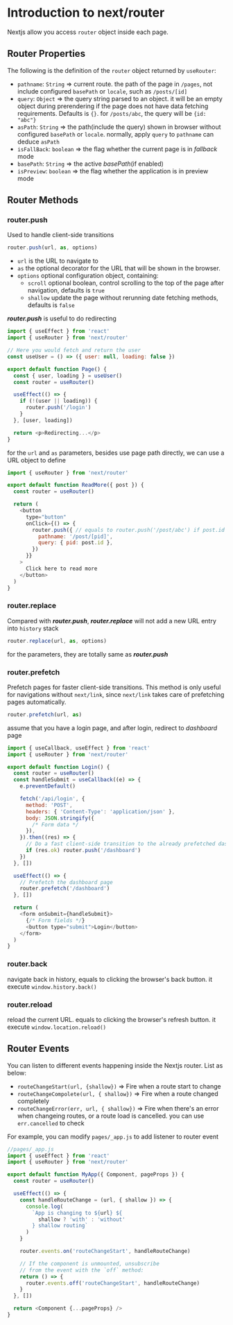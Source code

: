# Introduction to next/router

Nextjs allow you access `router` object inside each page. 

## Router Properties 
The following is the definition of the `router` object returned by `useRouter`:
* `pathname`: `String` => current route. the path of the page in `/pages`, not include configured `basePath` or `locale`, such as `/posts/[id]`
* `query`: `Object` => the query string parsed to an object. it will be an empty object during prerendering if the page does not have data fetching requirements. Defaults is `{}`. for `/posts/abc`, the query will be `{id: "abc"}`
* `asPath`: `String` => the path(include the query) shown in browser without configured `basePath` or `locale`. normally, apply `query` to `pathname` can deduce `asPath`
* `isFallBack`: `boolean` => the flag whether the current page is in *fallback* mode
* `basePath`: `String` => the active *basePath*(if enabled)
* `isPreview`: `boolean` => the flag whether the application is in preview mode

## Router Methods
### router.push
Used to handle client-side transitions
```js
router.push(url, as, options)
```
* `url` is the URL to navigate to
* `as` the optional decorator for the URL that will be shown in the browser.
* `options` optional configuration object, containing:
  * `scroll` optional boolean, control scrolling to the top of the page after navigation, defaults is `true`
  * `shallow` update the page without rerunning date fetching methods, defaults is `false`

***router.push*** is useful to do redirecting
```js
import { useEffect } from 'react'
import { useRouter } from 'next/router'

// Here you would fetch and return the user
const useUser = () => ({ user: null, loading: false })

export default function Page() {
  const { user, loading } = useUser()
  const router = useRouter()

  useEffect(() => {
    if (!(user || loading)) {
      router.push('/login')
    }
  }, [user, loading])

  return <p>Redirecting...</p>
}
```
for the `url` and `as` parameters, besides use page path directly, we can use a URL object to define
```js
import { useRouter } from 'next/router'

export default function ReadMore({ post }) {
  const router = useRouter()

  return (
    <button
      type="button"
      onClick={() => {
        router.push({ // equals to router.push('/post/abc') if post.id = 'abc'
          pathname: '/post/[pid]',
          query: { pid: post.id },
        })
      }}
    >
      Click here to read more
    </button>
  )
}
```
### router.replace
Compared with ***router.push***, ***router.replace*** will not add a new URL entry into `history` stack
```js
router.replace(url, as, options)
```
for the parameters, they are totally same as ***router.push***
### router.prefetch
Prefetch pages for faster client-side transitions. This method is only useful for navigations without `next/link`, since `next/link` takes care of prefetching pages automatically.
```js
router.prefetch(url, as)
```
assume that you have a login page, and after login, redirect to *dashboard* page
```js
import { useCallback, useEffect } from 'react'
import { useRouter } from 'next/router'

export default function Login() {
  const router = useRouter()
  const handleSubmit = useCallback((e) => {
    e.preventDefault()

    fetch('/api/login', {
      method: 'POST',
      headers: { 'Content-Type': 'application/json' },
      body: JSON.stringify({
        /* Form data */
      }),
    }).then((res) => {
      // Do a fast client-side transition to the already prefetched dashboard page
      if (res.ok) router.push('/dashboard')
    })
  }, [])

  useEffect(() => {
    // Prefetch the dashboard page
    router.prefetch('/dashboard')
  }, [])

  return (
    <form onSubmit={handleSubmit}>
      {/* Form fields */}
      <button type="submit">Login</button>
    </form>
  )
}
```
### router.back
navigate back in history, equals to clicking the browser's back button. it execute `window.history.back()`

### router.reload
reload the current URL. equals to clicking the browser's refresh button. it execute `window.location.reload()`

## Router Events
You can listen to different events happening inside the Nextjs router. List as below:
* `routeChangeStart(url, {shallow})` => Fire when a route start to change
* `routeChangeCompolete(url, { shallow})` => Fire when a route changed completely
* `routeChangeError(err, url, { shallow})` => Fire when there's an error when changeing routes, or a route load is cancelled. you can use `err.cancelled` to check

For example, you can modify `pages/_app.js` to add listener to router event
```js
//pages/_app.js
import { useEffect } from 'react'
import { useRouter } from 'next/router'

export default function MyApp({ Component, pageProps }) {
  const router = useRouter()

  useEffect(() => {
    const handleRouteChange = (url, { shallow }) => {
      console.log(
        `App is changing to ${url} ${
          shallow ? 'with' : 'without'
        } shallow routing`
      )
    }

    router.events.on('routeChangeStart', handleRouteChange)

    // If the component is unmounted, unsubscribe
    // from the event with the `off` method:
    return () => {
      router.events.off('routeChangeStart', handleRouteChange)
    }
  }, [])

  return <Component {...pageProps} />
}
```
